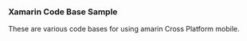 ### Xamarin Code Base Sample

These are various code bases for using amarin Cross Platform mobile. 
